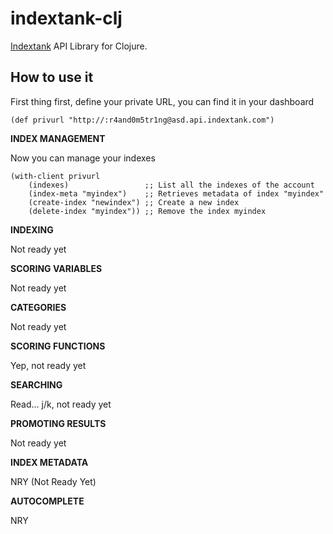 indextank-clj
==========

[Indextank](https://indextank.com/) API Library for Clojure.

How to use it
----------

First thing first, define your private URL, you can find it in your
dashboard

    (def privurl "http://:r4and0m5tr1ng@asd.api.indextank.com")
    

**INDEX MANAGEMENT**
   
Now you can manage your indexes

    (with-client privurl
        (indexes)                 ;; List all the indexes of the account
        (index-meta "myindex")    ;; Retrieves metadata of index "myindex"
        (create-index "newindex") ;; Create a new index
        (delete-index "myindex")) ;; Remove the index myindex
	
	
	
**INDEXING**

Not ready yet

**SCORING VARIABLES**

Not ready yet

**CATEGORIES**

Not ready yet

**SCORING FUNCTIONS**

Yep, not ready yet

**SEARCHING**

Read... j/k, not ready yet

**PROMOTING RESULTS**

Not ready yet

**INDEX METADATA**

NRY (Not Ready Yet)

**AUTOCOMPLETE**

NRY





